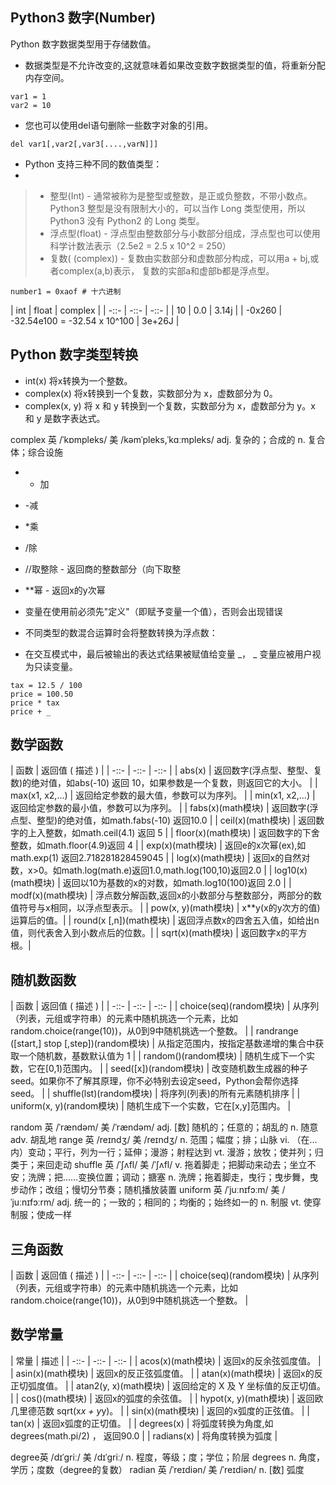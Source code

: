 ## Python3 数字(Number)

Python 数字数据类型用于存储数值。

* 数据类型是不允许改变的,这就意味着如果改变数字数据类型的值，将重新分配内存空间。

```
var1 = 1
var2 = 10
```

* 您也可以使用del语句删除一些数字对象的引用。
```
del var1[,var2[,var3[....,varN]]]
```

* Python 支持三种不同的数值类型：
* 
> * 整型(Int) - 通常被称为是整型或整数，是正或负整数，不带小数点。Python3 整型是没有限制大小的，可以当作 Long 类型使用，所以 Python3 没有 Python2 的 Long 类型。
> * 浮点型(float) - 浮点型由整数部分与小数部分组成，浮点型也可以使用科学计数法表示（2.5e2 = 2.5 x 10^2 = 250）
> * 复数( (complex)) - 复数由实数部分和虚数部分构成，可以用a + bj,或者complex(a,b)表示， 复数的实部a和虚部b都是浮点型。

```
number1 = 0xaof # 十六进制
```
| int | float | complex |
| -::- | -::- | -::- |
| 10 | 0.0 |  3.14j |
| -0x260 | -32.54e100 = -32.54 x 10^100 |  3e+26J |  

## Python 数字类型转换

* int(x) 将x转换为一个整数。
* complex(x) 将x转换到一个复数，实数部分为 x，虚数部分为 0。
* complex(x, y) 将 x 和 y 转换到一个复数，实数部分为 x，虚数部分为 y。x 和 y 是数字表达式。

complex 英 /ˈkɒmpleks/  美 /kəmˈpleks,ˈkɑːmpleks/ adj. 复杂的；合成的 n. 复合体；综合设施

* + 加
* -减
* *乘
* /除
* //取整除 - 返回商的整数部分（向下取整
* **幂 - 返回x的y次幂

* 变量在使用前必须先"定义"（即赋予变量一个值），否则会出现错误

* 不同类型的数混合运算时会将整数转换为浮点数：

* 在交互模式中，最后被输出的表达式结果被赋值给变量 _， _ 变量应被用户视为只读变量。
```
tax = 12.5 / 100
price = 100.50
price * tax
price + _
```

## 数学函数
| 函数 | 返回值 ( 描述 ) |
| -::- | -::- | -::- |
| abs(x) | 返回数字(浮点型、整型、复数)的绝对值，如abs(-10) 返回 10，如果参数是一个复数，则返回它的大小。 |
| max(x1, x2,...) | 返回给定参数的最大值，参数可以为序列。 |
| min(x1, x2,...) | 返回给定参数的最小值，参数可以为序列。 |
| fabs(x)(math模块) | 返回数字(浮点型、整型)的绝对值，如math.fabs(-10) 返回10.0 |
| ceil(x)(math模块) | 返回数字的上入整数，如math.ceil(4.1) 返回 5 |
| floor(x)(math模块) | 返回数字的下舍整数，如math.floor(4.9)返回 4 |
| exp(x)(math模块) | 返回e的x次幂(ex),如math.exp(1) 返回2.718281828459045 |
| log(x)(math模块) | 返回x的自然对数，x>0。如math.log(math.e)返回1.0,math.log(100,10)返回2.0 |
| log10(x)(math模块) | 返回以10为基数的x的对数，如math.log10(100)返回 2.0 |
| modf(x)(math模块) | 浮点数分解函数,返回x的小数部分与整数部分，两部分的数值符号与x相同，以浮点型表示。 |
| pow(x, y)(math模块) | x**y(x的y次方的值) 运算后的值。|
| round(x [,n])(math模块) | 返回浮点数x的四舍五入值，如给出n值，则代表舍入到小数点后的位数。|
| sqrt(x)(math模块) | 返回数字x的平方根。|

## 随机数函数
| 函数 | 返回值 ( 描述 ) |
| -::- | -::- | -::- |
| choice(seq)(random模块) | 从序列（列表，元组或字符串）的元素中随机挑选一个元素，比如random.choice(range(10))，从0到9中随机挑选一个整数。 |
| randrange ([start,] stop [,step])(random模块) | 从指定范围内，按指定基数递增的集合中获取一个随机数，基数默认值为 1 |
| random()(random模块) | 随机生成下一个实数，它在[0,1)范围内。 |
| seed([x])(random模块) | 改变随机数生成器的种子seed。如果你不了解其原理，你不必特别去设定seed，Python会帮你选择seed。 |
| shuffle(lst)(random模块) | 将序列(列表)的所有元素随机排序 |
| uniform(x, y)(random模块) | 随机生成下一个实数，它在[x,y]范围内。 |


random 英 /ˈrændəm/  美 /ˈrændəm/  adj. [数] 随机的；任意的；胡乱的 n. 随意 adv. 胡乱地
range 英 /reɪndʒ/  美 /reɪndʒ/ n. 范围；幅度；排；山脉 vi. （在...内）变动；平行，列为一行；延伸；漫游；射程达到 vt. 漫游；放牧；使并列；归类于；来回走动
shuffle 英 /ˈʃʌfl/  美 /ˈʃʌfl/ v. 拖着脚走；把脚动来动去；坐立不安；洗牌；把……变换位置；调动；搪塞 n. 洗牌；拖着脚走，曳行；曳步舞，曳步动作；改组；慢切分节奏；随机播放装置
uniform 英 /ˈjuːnɪfɔːm/  美 /ˈjuːnɪfɔːrm/ adj. 统一的；一致的；相同的；均衡的；始终如一的 n. 制服 vt. 使穿制服；使成一样

## 三角函数
| 函数 | 返回值 ( 描述 ) |
| -::- | -::- | -::- |
| choice(seq)(random模块) | 从序列（列表，元组或字符串）的元素中随机挑选一个元素，比如random.choice(range(10))，从0到9中随机挑选一个整数。 |

## 数学常量
| 常量 | 描述 |
| -::- | -::- | -::- |
| acos(x)(math模块) | 返回x的反余弦弧度值。 |
| asin(x)(math模块) | 返回x的反正弦弧度值。 |
| atan(x)(math模块) | 返回x的反正切弧度值。 |
| atan2(y, x)(math模块) | 返回给定的 X 及 Y 坐标值的反正切值。 |
| cos()(math模块) | 返回x的弧度的余弦值。 |
| hypot(x, y)(math模块) | 返回欧几里德范数 sqrt(x*x + y*y)。 |
| sin(x)(math模块) | 返回的x弧度的正弦值。 |
| tan(x) | 返回x弧度的正切值。 |
| degrees(x) | 将弧度转换为角度,如degrees(math.pi/2) ， 返回90.0 |
| radians(x)  | 将角度转换为弧度 |

degree英 /dɪˈɡriː/  美 /dɪˈɡriː/ n. 程度，等级；度；学位；阶层
degrees n. 角度，学历；度数（degree的复数）
radian 英 /ˈreɪdiən/  美 /ˈreɪdiən/ n. [数] 弧度